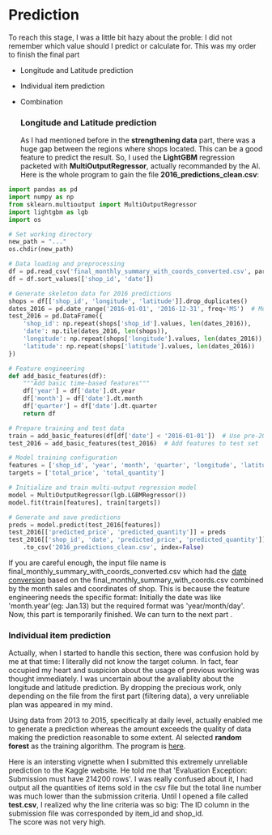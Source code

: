 # Prediction

To reach this stage, I was a little bit hazy about the proble: I did not remember which value should I predict or calculate for. 
This was my order to finish the final part
- Longitude and Latitude prediction
- Individual item prediction
- Combination

  ### Longitude and Latitude prediction
  As I had mentioned before in the **strengthening data** part, there was a huge gap between the regions where shops located.
  This can be a good feature to predict the result.
  So, I used the **LightGBM** regression packeted with **MultiOutputRegressor**, actually recommanded by the AI.
  Here is the whole program to gain the file **2016_predictions_clean.csv**:
```python
import pandas as pd
import numpy as np
from sklearn.multioutput import MultiOutputRegressor
import lightgbm as lgb
import os

# Set working directory
new_path = "..."
os.chdir(new_path)

# Data loading and preprocessing
df = pd.read_csv('final_monthly_summary_with_coords_converted.csv', parse_dates=['date'])
df = df.sort_values(['shop_id', 'date'])

# Generate skeleton data for 2016 predictions
shops = df[['shop_id', 'longitude', 'latitude']].drop_duplicates()
dates_2016 = pd.date_range('2016-01-01', '2016-12-31', freq='MS')  # Monthly start frequency
test_2016 = pd.DataFrame({
    'shop_id': np.repeat(shops['shop_id'].values, len(dates_2016)),
    'date': np.tile(dates_2016, len(shops)),
    'longitude': np.repeat(shops['longitude'].values, len(dates_2016)),
    'latitude': np.repeat(shops['latitude'].values, len(dates_2016))
})

# Feature engineering
def add_basic_features(df):
    """Add basic time-based features"""
    df['year'] = df['date'].dt.year
    df['month'] = df['date'].dt.month
    df['quarter'] = df['date'].dt.quarter
    return df

# Prepare training and test data
train = add_basic_features(df[df['date'] < '2016-01-01'])  # Use pre-2016 data for training
test_2016 = add_basic_features(test_2016)  # Add features to test set

# Model training configuration
features = ['shop_id', 'year', 'month', 'quarter', 'longitude', 'latitude']
targets = ['total_price', 'total_quantity']

# Initialize and train multi-output regression model
model = MultiOutputRegressor(lgb.LGBMRegressor())
model.fit(train[features], train[targets])

# Generate and save predictions
preds = model.predict(test_2016[features])
test_2016[['predicted_price', 'predicted_quantity']] = preds
test_2016[['shop_id', 'date', 'predicted_price', 'predicted_quantity']] \
    .to_csv('2016_predictions_clean.csv', index=False)
```
If you are careful enough, the input file name is final_monthly_summary_with_coords_converted.csv which had the [date conversion](\Prediction\date_conversion.py) based on the final_monthly_summary_with_coords.csv combined by the month sales and coordinates of shop.
This is because the feature engineering needs the specific format: Initially the date was like 'month.year'(eg: Jan.13) but the required format was 'year/month/day'. \
Now, this part is temporarily finished. We can turn to the next part .

### Individual item prediction
Actually, when I started to handle this section, there was confusion hold by me at that time: I literally did not know the target column.
In fact, fear occupied my heart and suspicion about the usage of previous working was thought immediately. 
I was uncertain about the avaliablity about the longitude and latitude prediction.
By dropping the precious work, only depending on the file from the first part (filtering data), a very unreliable plan was appeared in my mind.

Using data from 2013 to 2015, specifically at daily level, actually enabled me to generate a prediction whereas the amount exceeds the quality of data making the prediction reasonable to some extent.
AI selected **random forest** as the training algorithm. The program is [here](\Prediction\item_prediction.py).

Here is an intersting vignette when I submitted this extremely unreliable prediction to the Kaggle website. He told me that 'Evaluation Exception: Submission must have 214200 rows'. 
I was really confused about it, I had output all the quantities of items sold in the csv file but the total line number was much lower than the submission criteria.
Until I opened a file called **test.csv**, I realized why the line criteria was so big: The ID column in the submission file was corresponded by item_id and shop_id.  \
The score was not very high.



